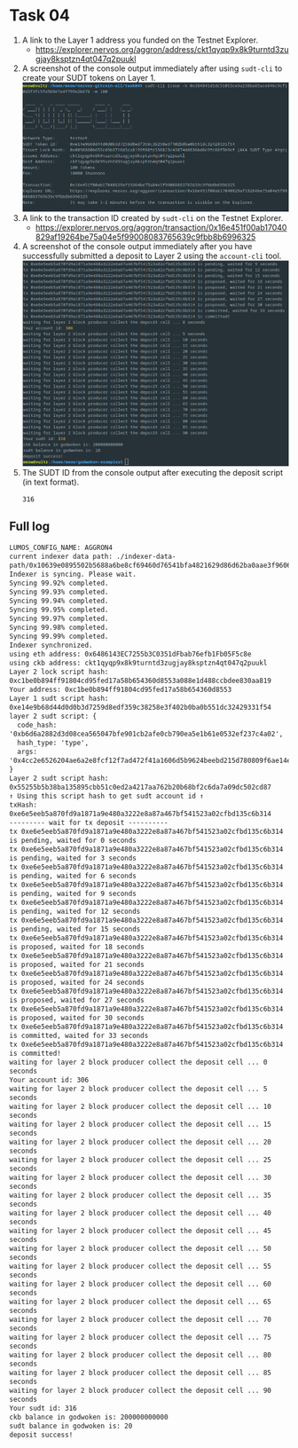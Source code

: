 # Task 04
1. A link to the Layer 1 address you funded on the Testnet Explorer.
	- https://explorer.nervos.org/aggron/address/ckt1qyqp9x8k9turntd3zugjay8ksptzn4qt047q2puukl
2. A screenshot of the console output immediately after using `sudt-cli` to create your SUDT tokens on Layer 1.
	![create](./task04-create-token.png)
3. A link to the transaction ID created by `sudt-cli` on the Testnet Explorer.
	- https://explorer.nervos.org/aggron/transaction/0x16e451f00ab17040829af19264be75a04e5f99008083765639c9fbb8b6996325
4. A screenshot of the console output immediately after you have successfully submitted a deposit to Layer 2 using the `account-cli` tool.
	![deposit](./task04-deposit.png)
5. The SUDT ID from the console output after executing the deposit script (in text format).
	```
	316	
	```

## Full log
```
LUMOS_CONFIG_NAME: AGGRON4
current indexer data path: ./indexer-data-path/0x10639e0895502b5688a6be8cf69460d76541bfa4821629d86d62ba0aae3f9606
Indexer is syncing. Please wait.
Syncing 99.92% completed.
Syncing 99.93% completed.
Syncing 99.94% completed.
Syncing 99.95% completed.
Syncing 99.97% completed.
Syncing 99.98% completed.
Syncing 99.99% completed.
Indexer synchronized.
using eth address: 0x6486143EC7255b3C0351dFbab76efb1Fb05F5c8e
using ckb address: ckt1qyqp9x8k9turntd3zugjay8ksptzn4qt047q2puukl
Layer 2 lock script hash: 0xc1be0b894ff91804cd95fed17a58b654360d8553a088e1d488ccbdee830aa819
Your address: 0xc1be0b894ff91804cd95fed17a58b654360d8553
Layer 1 sudt script hash: 0xe14e9b68d44d0d0b3d7259d8edf359c38258e3f402b0ba0b551dc32429331f54
layer 2 sudt script: {
  code_hash: '0xb6d6a2882d3d08cea565047bfe901cb2afe0cb790ea5e1b61e0532ef237c4a02',
  hash_type: 'type',
  args: '0x4cc2e6526204ae6a2e8fcf12f7ad472f41a1606d5b9624beebd215d780809f6ae14e9b68d44d0d0b3d7259d8edf359c38258e3f402b0ba0b551dc32429331f54'
}
Layer 2 sudt script hash: 0x55255b5b38ba135895cbb51c0ed2a4217aa762b20b68bf2c6da7a09dc502cd87
↑ Using this script hash to get sudt account id ↑
txHash: 0xe6e5eeb5a870fd9a1871a9e480a3222e8a87a467bf541523a02cfbd135c6b314
--------- wait for tx deposit ----------
tx 0xe6e5eeb5a870fd9a1871a9e480a3222e8a87a467bf541523a02cfbd135c6b314 is pending, waited for 0 seconds
tx 0xe6e5eeb5a870fd9a1871a9e480a3222e8a87a467bf541523a02cfbd135c6b314 is pending, waited for 3 seconds
tx 0xe6e5eeb5a870fd9a1871a9e480a3222e8a87a467bf541523a02cfbd135c6b314 is pending, waited for 6 seconds
tx 0xe6e5eeb5a870fd9a1871a9e480a3222e8a87a467bf541523a02cfbd135c6b314 is pending, waited for 9 seconds
tx 0xe6e5eeb5a870fd9a1871a9e480a3222e8a87a467bf541523a02cfbd135c6b314 is pending, waited for 12 seconds
tx 0xe6e5eeb5a870fd9a1871a9e480a3222e8a87a467bf541523a02cfbd135c6b314 is pending, waited for 15 seconds
tx 0xe6e5eeb5a870fd9a1871a9e480a3222e8a87a467bf541523a02cfbd135c6b314 is proposed, waited for 18 seconds
tx 0xe6e5eeb5a870fd9a1871a9e480a3222e8a87a467bf541523a02cfbd135c6b314 is proposed, waited for 21 seconds
tx 0xe6e5eeb5a870fd9a1871a9e480a3222e8a87a467bf541523a02cfbd135c6b314 is proposed, waited for 24 seconds
tx 0xe6e5eeb5a870fd9a1871a9e480a3222e8a87a467bf541523a02cfbd135c6b314 is proposed, waited for 27 seconds
tx 0xe6e5eeb5a870fd9a1871a9e480a3222e8a87a467bf541523a02cfbd135c6b314 is proposed, waited for 30 seconds
tx 0xe6e5eeb5a870fd9a1871a9e480a3222e8a87a467bf541523a02cfbd135c6b314 is committed, waited for 33 seconds
tx 0xe6e5eeb5a870fd9a1871a9e480a3222e8a87a467bf541523a02cfbd135c6b314 is committed!
waiting for layer 2 block producer collect the deposit cell ... 0 seconds
Your account id: 306
waiting for layer 2 block producer collect the deposit cell ... 5 seconds
waiting for layer 2 block producer collect the deposit cell ... 10 seconds
waiting for layer 2 block producer collect the deposit cell ... 15 seconds
waiting for layer 2 block producer collect the deposit cell ... 20 seconds
waiting for layer 2 block producer collect the deposit cell ... 25 seconds
waiting for layer 2 block producer collect the deposit cell ... 30 seconds
waiting for layer 2 block producer collect the deposit cell ... 35 seconds
waiting for layer 2 block producer collect the deposit cell ... 40 seconds
waiting for layer 2 block producer collect the deposit cell ... 45 seconds
waiting for layer 2 block producer collect the deposit cell ... 50 seconds
waiting for layer 2 block producer collect the deposit cell ... 55 seconds
waiting for layer 2 block producer collect the deposit cell ... 60 seconds
waiting for layer 2 block producer collect the deposit cell ... 65 seconds
waiting for layer 2 block producer collect the deposit cell ... 70 seconds
waiting for layer 2 block producer collect the deposit cell ... 75 seconds
waiting for layer 2 block producer collect the deposit cell ... 80 seconds
waiting for layer 2 block producer collect the deposit cell ... 85 seconds
waiting for layer 2 block producer collect the deposit cell ... 90 seconds
Your sudt id: 316
ckb balance in godwoken is: 200000000000
sudt balance in godwoken is: 20
deposit success!
```
